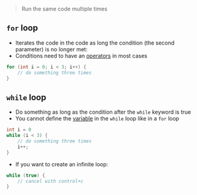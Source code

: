> Run the same code multiple times

## `for` loop

- Iterates the code in the code as long the condition (the second parameter) is no longer met:
- Conditions need to have an [operators](operators.md) in most cases

```c
for (int i = 0; i < 3; i++) {
	// do something three times
}
```


## `while` loop

- Do something as long as the condition after the `while` keyword is true
- You cannot define the [variable](variables.md) in the `while` loop like in a `for` loop

```c
int i = 0
while (i < 3) {
	// do something three times
	i++;
}
```

- If you want to create an infinite loop:

```c
while (true) {
	// cancel with control+c
}
```
